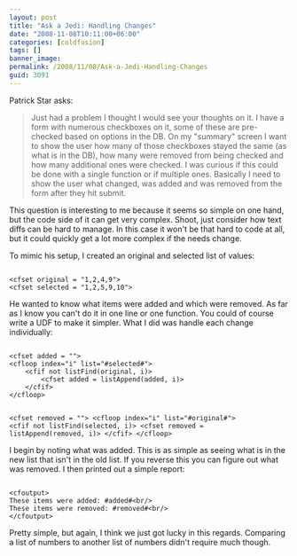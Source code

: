 ```yaml
---
layout: post
title: "Ask a Jedi: Handling Changes"
date: "2008-11-08T10:11:00+06:00"
categories: [coldfusion]
tags: []
banner_image: 
permalink: /2008/11/08/Ask-a-Jedi-Handling-Changes
guid: 3091
---
```


Patrick Star asks:

<blockquote>
<p>
Just had a problem I thought I would see your thoughts on it. I have a form with numerous checkboxes on it, some of these are pre-checked based on options in the DB. On my "summary" screen I want to show the user how many of those checkboxes stayed the same (as what is in the DB), how many were removed from being checked and how many additional ones were checked. I was curious if this could be done with a single function or if multiple ones. Basically I need to show the user what changed, was added and was removed from the form after they hit submit.
</p>
</blockquote>
<!--more-->
This question is interesting to me because it seems so simple on one hand, but the code side of it can get very complex. Shoot, just consider how text diffs can be hard to manage. In this case it won't be that hard to code at all, but it could quickly get a lot more complex if the needs change. 

To mimic his setup, I created an original and selected list of values:

<code>
&lt;cfset original = "1,2,4,9"&gt;
&lt;cfset selected = "1,2,5,9,10"&gt;
</code>

He wanted to know what items were added and which were removed. As far as I know you can't do it in one line or one function. You could of course write a UDF to make it simpler. What I did was handle each change individually:

<code>
&lt;cfset added = ""&gt;
&lt;cfloop index="i" list="#selected#"&gt;
	&lt;cfif not listFind(original, i)&gt;
		&lt;cfset added = listAppend(added, i)&gt;
	&lt;/cfif&gt;
&lt;/cfloop&gt;

&lt;cfset removed = ""&gt;
&lt;cfloop index="i" list="#original#"&gt;
	&lt;cfif not listFind(selected, i)&gt;
		&lt;cfset removed = listAppend(removed, i)&gt;
	&lt;/cfif&gt;
&lt;/cfloop&gt;
</code>

I begin by noting what was added. This is as simple as seeing what is in the new list that isn't in the old list. If you reverse this you can figure out what was removed. I then printed out a simple report:

<code>
&lt;cfoutput&gt;
These items were added: #added#&lt;br/&gt;
These items were removed: #removed#&lt;br/&gt;
&lt;/cfoutput&gt;
</code>

Pretty simple, but again, I think we just got lucky in this regards. Comparing a list of numbers to another list of numbers didn't require much though.